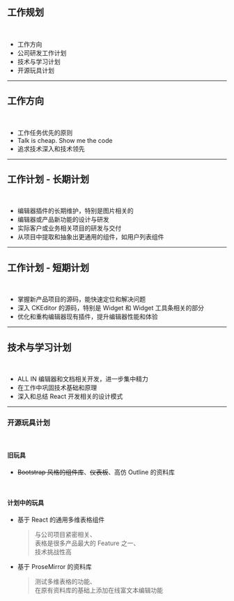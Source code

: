 <!-- section-title: part -->

## 工作规划

<br />

- 工作方向
- 公司研发工作计划
- 技术与学习计划
- 开源玩具计划

---

## 工作方向

<br />

- 工作任务优先的原则
- Talk is cheap. Show me the code
- 追求技术深入和技术领先

---

## 工作计划 - 长期计划

<br />

- 编辑器插件的长期维护，特别是图片相关的
- 编辑器或产品新功能的设计与研发
- 实际客户或业务相关项目的研发与交付
- 从项目中提取和抽象出更通用的组件，如用户列表组件

---

## 工作计划 - 短期计划

<br />

- 掌握新产品项目的源码，能快速定位和解决问题
- 深入 CKEditor 的源码，特别是 Widget 和 Widget 工具条相关的部分
- 优化和重构编辑器现有插件，提升编辑器性能和体验

---

## 技术与学习计划

<br />

- ALL IN 编辑器和文档相关开发，进一步集中精力
- 在工作中巩固技术基础和原理
- 深入和总结 React 开发相关的设计模式

---

### 开源玩具计划

<br />

#### 旧玩具

- ~~Bootstrap 风格的组件库~~、~~仪表板~~、高仿 Outline 的资料库

<br />

#### 计划中的玩具

- 基于 React 的通用多维表格组件
  > 与公司项目紧密相关、  
  > 表格是很多产品最大的 Feature 之一、  
  > 技术挑战性高
- 基于 ProseMirror 的资料库
  > 测试多维表格的功能、  
  > 在原有资料库的基础上添加在线富文本编辑功能
